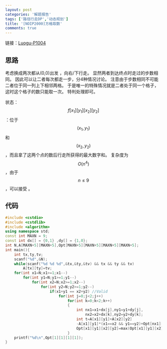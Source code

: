 ```yaml
---
layout: post
categories: '解题报告'
tags: ['路径行走DP','动态规划']
title: '[NOIP2000]方格取数'
comments: true
---
```


链接：[Luogu-P1004][1]

## 思路

考虑换成两次都从(0,0)出发 ，向右/下行走。
显然两者到达终点时走过的步数相同。
因此可以让二者每次都走一步，分4种情况讨论。
注意由于步数相同不可能二者位于同一列上下相邻两格。
于是唯一的特殊情况就是二者处于同一个格子，这时这个格子的数只能取一次。
特判处理即可。
<!--more-->
状态：$$ f[x_1][y_1][x_2][y_2] $$：位于 $$(x_1,y_1)$$ 和 $$(x_2,y_2)$$，而且拿了这两个点的数后行走所获得的最大数字和。
复杂度为 $$ O(n^4) $$ ，由于 $$ n \leq 9 $$，可以接受 。

## 代码

```cpp
#include <cstdio>
#include <cstdlib>
#include <algorithm>
using namespace std;
const int MAXN = 9;
const int dx[] = {0,1} ,dy[] = {1,0}; 
int N,A[MAXN+5][MAXN+5],Opt[MAXN+5][MAXN+5][MAXN+5][MAXN+5];
int main(){
	int tx,ty,tv;
	scanf("%d",&N);
	while(scanf("%d %d %d",&tx,&ty,&tv) && tx && ty && tv)
		A[tx][ty]=tv;
	for(int x1=N;x1>=1;x1--)
		for(int y1=N;y1>=1;y1--)
			for(int x2=N;x2>=1;x2--)
				for(int y2=N;y2>=1;y2--)
					if(x1+y1 == x2+y2) //Valid
						for(int j=0;j<2;j++)
							for(int k=0;k<2;k++)
							{
								int nx1=x1+dx[j],ny1=y1+dy[j],
									nx2=x2+dx[k],ny2=y2+dy[k];
								int t=A[x1][y1]+A[x2][y2]
								-A[x1][y1]*(x1==x2 && y1==y2)+Opt[nx1][ny1][nx2][ny2];
								Opt[x1][y1][x2][y2]=max(Opt[x1][y1][x2][y2],t);
							}
	printf("%d\n",Opt[1][1][1][1]);
}
```

[1]:https://www.luogu.org/problem/show?pid=1004
